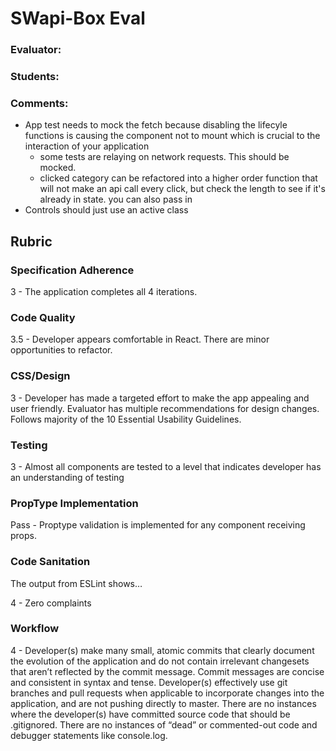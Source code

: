 # SWapi-Box Eval

### Evaluator:
### Students:
### Comments:
- App test needs to mock the fetch because disabling the lifecyle functions is causing
 the component not to mount which is crucial to the interaction of your application
  - some tests are relaying on network requests. This should be mocked.
  - clicked category can be refactored into a higher order function that will not make an api call every click, but check the length to see if it's already in state. you can also pass in
- Controls should just use an active class

## Rubric

### Specification Adherence

3 - The application completes all 4 iterations.

### Code Quality

3.5 - Developer appears comfortable in React. There are minor opportunities to refactor.

### CSS/Design

3 - Developer has made a targeted effort to make the app appealing and user friendly. Evaluator has multiple recommendations for design changes. Follows majority of the 10 Essential Usability Guidelines.

### Testing

3 - Almost all components are tested to a level that indicates developer has an understanding of testing

### PropType Implementation

Pass - Proptype validation is implemented for any component receiving props.

### Code Sanitation

The output from ESLint shows…

4 - Zero complaints

### Workflow

4 - Developer(s) make many small, atomic commits that clearly document the evolution of the application and do not contain irrelevant changesets that aren’t reflected by the commit message. Commit messages are concise and consistent in syntax and tense. Developer(s) effectively use git branches and pull requests when applicable to incorporate changes into the application, and are not pushing directly to master. There are no instances where the developer(s) have committed source code that should be .gitignored. There are no instances of “dead” or commented-out code and debugger statements like console.log.
